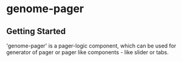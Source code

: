 genome-pager
================


## Getting Started


'genome-pager' is a pager-logic component, which can be used for generator of pager or pager like components - like slider or tabs.

